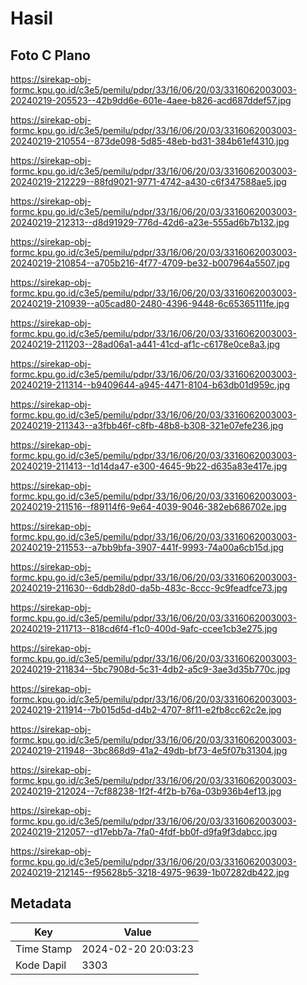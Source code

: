 # Hasil

## Foto C Plano

https://sirekap-obj-formc.kpu.go.id/c3e5/pemilu/pdpr/33/16/06/20/03/3316062003003-20240219-205523--42b9dd6e-601e-4aee-b826-acd687ddef57.jpg

https://sirekap-obj-formc.kpu.go.id/c3e5/pemilu/pdpr/33/16/06/20/03/3316062003003-20240219-210554--873de098-5d85-48eb-bd31-384b61ef4310.jpg

https://sirekap-obj-formc.kpu.go.id/c3e5/pemilu/pdpr/33/16/06/20/03/3316062003003-20240219-212229--88fd9021-9771-4742-a430-c6f347588ae5.jpg

https://sirekap-obj-formc.kpu.go.id/c3e5/pemilu/pdpr/33/16/06/20/03/3316062003003-20240219-212313--d8d91929-776d-42d6-a23e-555ad6b7b132.jpg

https://sirekap-obj-formc.kpu.go.id/c3e5/pemilu/pdpr/33/16/06/20/03/3316062003003-20240219-210854--a705b216-4f77-4709-be32-b007964a5507.jpg

https://sirekap-obj-formc.kpu.go.id/c3e5/pemilu/pdpr/33/16/06/20/03/3316062003003-20240219-210939--a05cad80-2480-4396-9448-6c65365111fe.jpg

https://sirekap-obj-formc.kpu.go.id/c3e5/pemilu/pdpr/33/16/06/20/03/3316062003003-20240219-211203--28ad06a1-a441-41cd-af1c-c6178e0ce8a3.jpg

https://sirekap-obj-formc.kpu.go.id/c3e5/pemilu/pdpr/33/16/06/20/03/3316062003003-20240219-211314--b9409644-a945-4471-8104-b63db01d959c.jpg

https://sirekap-obj-formc.kpu.go.id/c3e5/pemilu/pdpr/33/16/06/20/03/3316062003003-20240219-211343--a3fbb46f-c8fb-48b8-b308-321e07efe236.jpg

https://sirekap-obj-formc.kpu.go.id/c3e5/pemilu/pdpr/33/16/06/20/03/3316062003003-20240219-211413--1d14da47-e300-4645-9b22-d635a83e417e.jpg

https://sirekap-obj-formc.kpu.go.id/c3e5/pemilu/pdpr/33/16/06/20/03/3316062003003-20240219-211516--f89114f6-9e64-4039-9046-382eb686702e.jpg

https://sirekap-obj-formc.kpu.go.id/c3e5/pemilu/pdpr/33/16/06/20/03/3316062003003-20240219-211553--a7bb9bfa-3907-441f-9993-74a00a6cb15d.jpg

https://sirekap-obj-formc.kpu.go.id/c3e5/pemilu/pdpr/33/16/06/20/03/3316062003003-20240219-211630--6ddb28d0-da5b-483c-8ccc-9c9feadfce73.jpg

https://sirekap-obj-formc.kpu.go.id/c3e5/pemilu/pdpr/33/16/06/20/03/3316062003003-20240219-211713--818cd6f4-f1c0-400d-9afc-ccee1cb3e275.jpg

https://sirekap-obj-formc.kpu.go.id/c3e5/pemilu/pdpr/33/16/06/20/03/3316062003003-20240219-211834--5bc7908d-5c31-4db2-a5c9-3ae3d35b770c.jpg

https://sirekap-obj-formc.kpu.go.id/c3e5/pemilu/pdpr/33/16/06/20/03/3316062003003-20240219-211914--7b015d5d-d4b2-4707-8f11-e2fb8cc62c2e.jpg

https://sirekap-obj-formc.kpu.go.id/c3e5/pemilu/pdpr/33/16/06/20/03/3316062003003-20240219-211948--3bc868d9-41a2-49db-bf73-4e5f07b31304.jpg

https://sirekap-obj-formc.kpu.go.id/c3e5/pemilu/pdpr/33/16/06/20/03/3316062003003-20240219-212024--7cf88238-1f2f-4f2b-b76a-03b936b4ef13.jpg

https://sirekap-obj-formc.kpu.go.id/c3e5/pemilu/pdpr/33/16/06/20/03/3316062003003-20240219-212057--d17ebb7a-7fa0-4fdf-bb0f-d9fa9f3dabcc.jpg

https://sirekap-obj-formc.kpu.go.id/c3e5/pemilu/pdpr/33/16/06/20/03/3316062003003-20240219-212145--f95628b5-3218-4975-9639-1b07282db422.jpg


## Metadata

| Key        | Value               |
| ---------- | ------------------- |
| Time Stamp | 2024-02-20 20:03:23 |
| Kode Dapil | 3303                |



